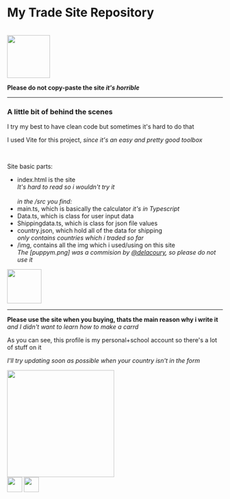<h1>My Trade Site Repository</h1>
<br>
<img height="100" src="https://1.bp.blogspot.com/-aS8JMMiAQ6E/X5di_X1oOKI/AAAAAABHl8M/N5UtgKZKdBoL1P0WjeuNkPSWVnT3ueeHQCLcBGAsYHQ/s370/AS0007417_12.gif">
<b><p>Please do not copy-paste the site <i>it's horrible</i></p></b><hr>
<h3>A little bit of behind the scenes</h3>
<p>I try my best to have clean code but sometimes it's hard to do that</p>
<p>I used Vite for this project, <i>since it's an easy and pretty good toolbox</i></p>
<br>
<p>Site basic parts:</p>
<ul>
  <li>index.html is the site<br><i>It's hard to read so i wouldn't try it</i></li>
  <br>
  <i>in the /src you find:</i>
  <li>main.ts, which is basically the calculator <i>it's in Typescript</i></li>
  <li>Data.ts, which is class for user input data</li>
  <li>Shippingdata.ts, which is class for json file values</li>
  <li>country.json, which hold all of the data for shipping<br><i>only contains countries which i traded so far</i></li>
  <li>/img, contains all the img which i used/using on this site<br><i>The [puppym.png] was a commision by <a href="https://www.instagram.com/delacoury/" target="_blank">@delacoury</a>, so please do not use it</i></li>
</ul>
<img height="80" src="https://1.bp.blogspot.com/-fJip51ej0mU/X5djBJlMX7I/AAAAAABHl8k/5VHdv4bxAukMXIrgMhiLoKZmPlnoVl18QCLcBGAsYHQ/s370/AS0007417_18.gif">
<hr>
<p><b>Please use the site when you buying, thats the main reason why i write it</b><br>
<i>and I didn't want to learn how to make a carrd</i></p>
<p>As you can see, this profile is my personal+school account so there's a lot of stuff on it</p>
<p><i>I'll try updating soon as possible when your country isn't in the form</i></p>
<img height="250" src="https://1.bp.blogspot.com/-zOfUir_Y8PA/X5djAteQWgI/AAAAAABHl8g/0TpVdUxoxV0HGxmPEsXZA4dgrZeap5yygCLcBGAsYHQ/s370/AS0007417_17.gif">
<br>
<a href="https://www.instagram.com/fannimongmong/" target="_blank"><img src="https://upload.wikimedia.org/wikipedia/commons/thumb/9/95/Instagram_logo_2022.svg/1200px-Instagram_logo_2022.svg.png" height="35"></a>
<a href="https://twitter.com/E_Fanni05" target="_blank"><img src="https://upload.wikimedia.org/wikipedia/commons/thumb/6/6f/Logo_of_Twitter.svg/220px-Logo_of_Twitter.svg.png" height="35"></a>
